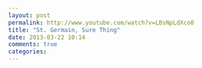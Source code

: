 ```yaml
---
layout: post
permalink: http://www.youtube.com/watch?v=LBsNpLdXco0
title: "St. Germain, Sure Thing"
date: 2013-03-22 10:14
comments: true
categories:
---
```



